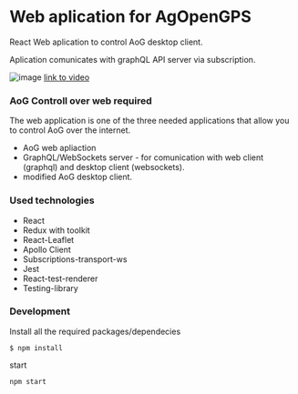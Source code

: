 # Web aplication for AgOpenGPS
React Web aplication to control AoG desktop client.

Aplication comunicates with graphQL API server via subscription.

![image](https://drive.google.com/uc?export=view&id=1V7oO9AzeBXIf9vCHDzVIsr8VixmymA0r)
[link to video](https://drive.google.com/file/d/1YOwVp1LJB7C-bM7SNH1Wmf1i5Qe1AGHr/view?usp=sharing)
### AoG Controll over web required
The web application is one of the three needed applications that allow you to control AoG over the internet.
- AoG web apliaction
- GraphQL/WebSockets server - for comunication with web client (graphql) and desktop client (websockets).
- modified  AoG desktop client.

### Used technologies
- React
- Redux with toolkit
- React-Leaflet
- Apollo Client
- Subscriptions-transport-ws
- Jest
- React-test-renderer
- Testing-library

### Development
Install all the required packages/dependecies

`$ npm install`

start

`npm start`

